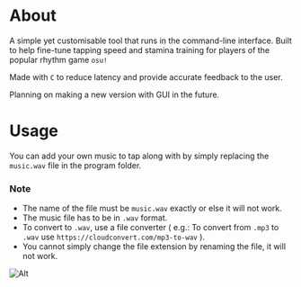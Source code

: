 # About
A simple yet customisable tool that runs in the command-line interface. Built to help fine-tune tapping speed and stamina training for players of the popular rhythm game `osu!`

Made with `C` to reduce latency and provide accurate feedback to the user.

Planning on making a new version with GUI in the future.

# Usage
You can add your own music to tap along with by simply replacing the `music.wav` file in the program folder.

### Note
- The name of the file must be `music.wav` exactly or else it will not work.
- The music file has to be in `.wav` format.
- To convert to `.wav`, use a file converter ( e.g.: To convert from `.mp3` to `.wav` use `https://cloudconvert.com/mp3-to-wav` ).
- You cannot simply change the file extension by renaming the file, it will not work.

![Alt](https://repobeats.axiom.co/api/embed/9a7b4b8bf1bf62dc250fd94d49c2e5716a33fa78.svg "Repobeats analytics image")
